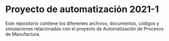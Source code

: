 
# Proyecto de automatización 2021-1


Este repositorio contiene los diferentes archivos, documentos, códigos y simulaciones relacionadas con el proyecto de Automatización de Procesos de Manufactura.



